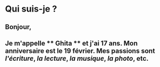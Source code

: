 # Qui suis-je ? 
## Bonjour, 
## Je m'appelle ** Ghita ** et j'ai 17 ans. Mon anniversaire est le 19 février. Mes passions sont *l'écriture*, *la lecture*, *la musique*, *la photo*, etc.


